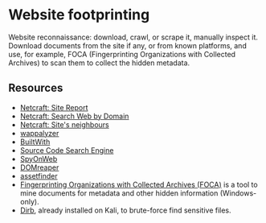 # Website footprinting

Website reconnaissance: download, crawl, or scrape it, manually inspect it. Download documents from the site if any, or from known platforms, and use, for example, FOCA (Fingerprinting Organizations with Collected Archives) to scan them to collect the hidden metadata.

## Resources

* [Netcraft: Site Report](https://sitereport.netcraft.com/)
* [Netcraft: Search Web by Domain](https://searchdns.netcraft.com/)
* [Netcraft: Site's neighbours](https://sitereport.netcraft.com/netblock)
* [wappalyzer](https://www.wappalyzer.com)
* [BuiltWith](https://builtwith.com/)
* [Source Code Search Engine](https://publicwww.com/)
* [SpyOnWeb](https://spyonweb.com/)
* [DOMreaper](http://domreaper.com/)
* [assetfinder](https://github.com/tomnomnom/assetfinder)
* [Fingerprinting Organizations with Collected Archives (FOCA)](https://github.com/ElevenPaths/FOCA) is a tool to mine documents for metadata and other hidden information (Windows-only).
* [Dirb](https://www.kali.org/tools/dirb/), already installed on Kali, to brute-force find sensitive files.
